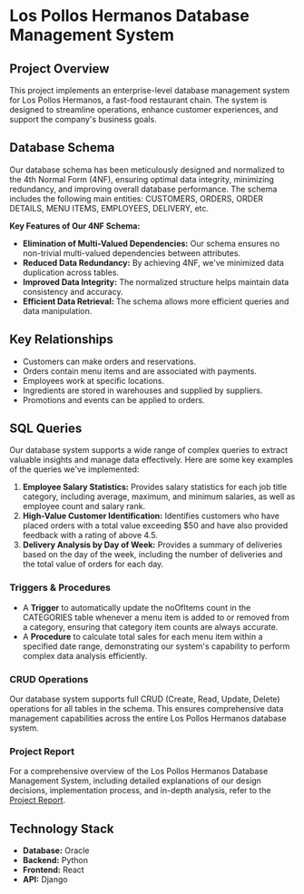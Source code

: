 # Los Pollos Hermanos Database Management System

## Project Overview
This project implements an enterprise-level database management system for Los Pollos Hermanos, a fast-food restaurant chain. The system is designed to streamline operations, enhance customer experiences, and support the company's business goals.

## Database Schema
Our database schema has been meticulously designed and normalized to the 4th Normal Form (4NF), ensuring optimal data integrity, minimizing redundancy, and improving overall database performance. The schema includes the following main entities: CUSTOMERS, ORDERS, ORDER DETAILS, MENU ITEMS, EMPLOYEES, DELIVERY, etc.

**Key Features of Our 4NF Schema:**
- **Elimination of Multi-Valued Dependencies:** Our schema ensures no non-trivial multi-valued dependencies between attributes.
- **Reduced Data Redundancy:** By achieving 4NF, we've minimized data duplication across tables.
- **Improved Data Integrity:** The normalized structure helps maintain data consistency and accuracy.
- **Efficient Data Retrieval:** The schema allows more efficient queries and data manipulation.

## Key Relationships
- Customers can make orders and reservations.
- Orders contain menu items and are associated with payments.
- Employees work at specific locations.
- Ingredients are stored in warehouses and supplied by suppliers.
- Promotions and events can be applied to orders.

## SQL Queries
Our database system supports a wide range of complex queries to extract valuable insights and manage data effectively. Here are some key examples of the queries we've implemented:
1. **Employee Salary Statistics:** Provides salary statistics for each job title category, including average, maximum, and minimum salaries, as well as employee count and salary rank.
2. **High-Value Customer Identification:** Identifies customers who have placed orders with a total value exceeding $50 and have also provided feedback with a rating of above 4.5.
3. **Delivery Analysis by Day of Week:** Provides a summary of deliveries based on the day of the week, including the number of deliveries and the total value of orders for each day.

### Triggers & Procedures
- A **Trigger** to automatically update the noOfItems count in the CATEGORIES table whenever a menu item is added to or removed from a category, ensuring that category item counts are always accurate.
- A **Procedure** to calculate total sales for each menu item within a specified date range, demonstrating our system's capability to perform complex data analysis efficiently.

### CRUD Operations
Our database system supports full CRUD (Create, Read, Update, Delete) operations for all tables in the schema. This ensures comprehensive data management capabilities across the entire Los Pollos Hermanos database system.

### Project Report
For a comprehensive overview of the Los Pollos Hermanos Database Management System, including detailed explanations of our design decisions, implementation process, and in-depth analysis, refer to the [Project Report](https://github.com/phanidhirajpadimiti/Enterprise-Data-Management-LPH/blob/main/Project%20Report.pdf).

## Technology Stack
- **Database:** Oracle
- **Backend:** Python
- **Frontend:** React
- **API:** Django
